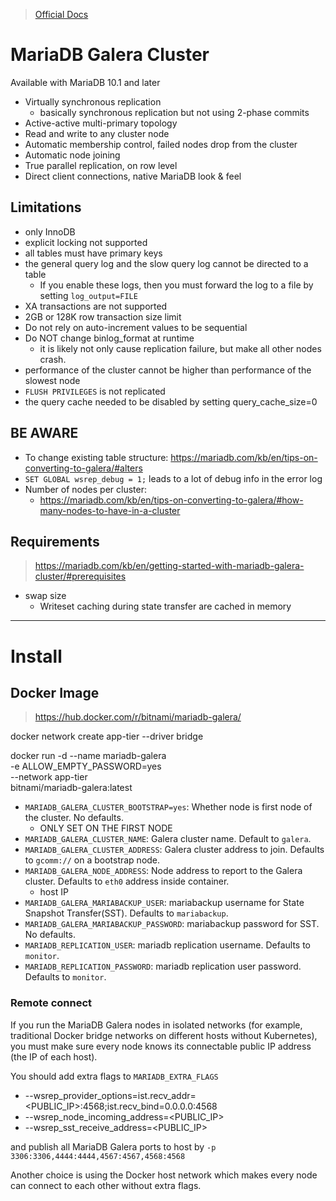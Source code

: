 
> [Official Docs](https://mariadb.com/kb/en/galera-cluster/)

# MariaDB Galera Cluster 

Available with MariaDB 10.1 and later

* Virtually synchronous replication
  * basically synchronous replication but not using 2-phase commits
* Active-active multi-primary topology
* Read and write to any cluster node
* Automatic membership control, failed nodes drop from the cluster
* Automatic node joining
* True parallel replication, on row level
* Direct client connections, native MariaDB look & feel

## Limitations
- only InnoDB
- explicit locking not supported
- all tables must have primary keys
- the general query log and the slow query log cannot be directed to a table
  - If you enable these logs, then you must forward the log to a file by setting `log_output=FILE`
- XA transactions are not supported
- 2GB or 128K row transaction size limit 
- Do not rely on auto-increment values to be sequential
- Do NOT change binlog_format at runtime
  - it is likely not only cause replication failure, but make all other nodes crash.
- performance of the cluster cannot be higher than performance of the slowest node
- `FLUSH PRIVILEGES` is not replicated
- the query cache needed to be disabled by setting query_cache_size=0

## BE AWARE 

- To change existing table structure: https://mariadb.com/kb/en/tips-on-converting-to-galera/#alters
- `SET GLOBAL wsrep_debug = 1;` leads to a lot of debug info in the error log
- Number of nodes per cluster:
  - https://mariadb.com/kb/en/tips-on-converting-to-galera/#how-many-nodes-to-have-in-a-cluster

## Requirements
> https://mariadb.com/kb/en/getting-started-with-mariadb-galera-cluster/#prerequisites
- swap size
  - Writeset caching during state transfer are cached in memory

---

# Install

## Docker Image
> https://hub.docker.com/r/bitnami/mariadb-galera/

docker network create app-tier --driver bridge

docker run -d --name mariadb-galera \
-e ALLOW_EMPTY_PASSWORD=yes \
--network app-tier \
bitnami/mariadb-galera:latest

- `MARIADB_GALERA_CLUSTER_BOOTSTRAP=yes`: Whether node is first node of the cluster. No defaults. 
  - ONLY SET ON THE FIRST NODE 
- `MARIADB_GALERA_CLUSTER_NAME`: Galera cluster name. Default to `galera`.
- `MARIADB_GALERA_CLUSTER_ADDRESS`: Galera cluster address to join. Defaults to `gcomm://` on a bootstrap node.
- `MARIADB_GALERA_NODE_ADDRESS`: Node address to report to the Galera cluster. Defaults to `eth0` address inside container.
  - host IP
- `MARIADB_GALERA_MARIABACKUP_USER`: mariabackup username for State Snapshot Transfer(SST). Defaults to `mariabackup`.
- `MARIADB_GALERA_MARIABACKUP_PASSWORD`: mariabackup password for SST. No defaults.
- `MARIADB_REPLICATION_USER`: mariadb replication username. Defaults to `monitor`.
- `MARIADB_REPLICATION_PASSWORD`: mariadb replication user password. Defaults to `monitor`.

### Remote connect 
If you run the MariaDB Galera nodes in isolated networks (for example, traditional Docker bridge networks on different hosts without Kubernetes), you must make sure every node knows its connectable public IP address (the IP of each host). 

You should add extra flags to `MARIADB_EXTRA_FLAGS` 
- --wsrep_provider_options=ist.recv_addr=<PUBLIC_IP>:4568;ist.recv_bind=0.0.0.0:4568 
- --wsrep_node_incoming_address=<PUBLIC_IP> 
- --wsrep_sst_receive_address=<PUBLIC_IP> 

and publish all MariaDB Galera ports to host by 
`-p 3306:3306,4444:4444,4567:4567,4568:4568` 

Another choice is using the Docker host network which makes every node can connect to each other without extra flags.

